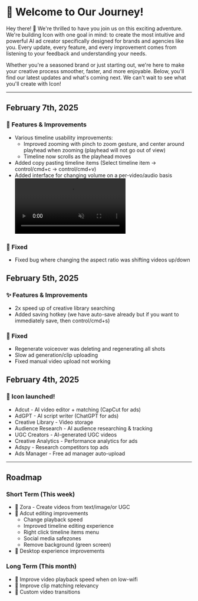 # 🚀 Welcome to Our Journey!

Hey there! 👋 We're thrilled to have you join us on this exciting adventure. We're building Icon with one goal in mind: to create the most intuitive and powerful AI ad creator specifically designed for brands and agencies like you. Every update, every feature, and every improvement comes from listening to your feedback and understanding your needs.

Whether you're a seasoned brand or just starting out, we're here to make your creative process smoother, faster, and more enjoyable. Below, you'll find our latest updates and what's coming next. We can't wait to see what you'll create with Icon! 


---


## February 7th, 2025

### 🎉 Features & Improvements
- Various timeline usability improvements:
    - Improved zooming with pinch to zoom gesture, and center around playhead when zooming (playhead will not go out of view)
    - Timeline now scrolls as the playhead moves
- Added copy pasting timeline items (Select timeline item -> control/cmd+c -> control/cmd+v)
- Added interface for changing volume on a per-video/audio basis
<video src="https://github.com/user-attachments/assets/063eab7c-d644-4774-9fca-7d2cc0324ffd" autoplay loop muted playsinline></video>

### 🐛 Fixed
- Fixed bug where changing the aspect ratio was shifting videos up/down

## February 5th, 2025

### ✨ Features & Improvements
- 2x speed up of creative library searching
- Added saving hotkey (we have auto-save already but if you want to immediately save, then control/cmd+s)

### 🐛 Fixed
- Regenerate voiceover was deleting and regenerating all shots
- Slow ad generation/clip uploading
- Fixed manual video upload not working

## February 4th, 2025

### 🎉 Icon launched!

- Adcut - AI video editor + matching (CapCut for ads)
- AdGPT - AI script writer (ChatGPT for ads)
- Creative Library - Video storage
- Audience Research - AI audience researching & tracking
- UGC Creators - AI-generated UGC videos
- Creative Analytics - Performance analytics for ads
- Adspy - Research competitors top ads
- Ads Manager - Free ad manager auto-upload

---

## Roadmap

### Short Term (This week)
- 🎯 Zora - Create videos from text/image/or UGC
- 🎯 Adcut editing improvements 
    - Change playback speed
    - Improved timeline editing experience
    - Right click timeline items menu
    - Social media safezones
    - Remove background (green screen)
- 🎯 Desktop experience improvements

### Long Term (This month)
- 🎯 Improve video playback speed when on low-wifi
- 🎯 Improve clip matching relevancy
- 🎯 Custom video transitions
